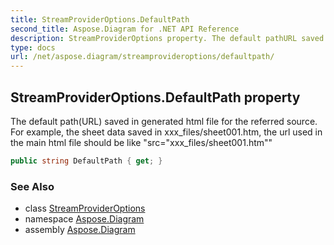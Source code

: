 ```yaml
---
title: StreamProviderOptions.DefaultPath
second_title: Aspose.Diagram for .NET API Reference
description: StreamProviderOptions property. The default pathURL saved in generated html file for the referred source. For example the sheet data saved in xxx_files/sheet001.htm the url used in the main html file should be like srcxxx_files/sheet001.htm
type: docs
url: /net/aspose.diagram/streamprovideroptions/defaultpath/
---
```

## StreamProviderOptions.DefaultPath property

The default path(URL) saved in generated html file for the referred source. For example, the sheet data saved in xxx_files/sheet001.htm, the url used in the main html file should be like "src="xxx_files/sheet001.htm""

```csharp
public string DefaultPath { get; }
```

### See Also

* class [StreamProviderOptions](../)
* namespace [Aspose.Diagram](../../streamprovideroptions/)
* assembly [Aspose.Diagram](../../../)


